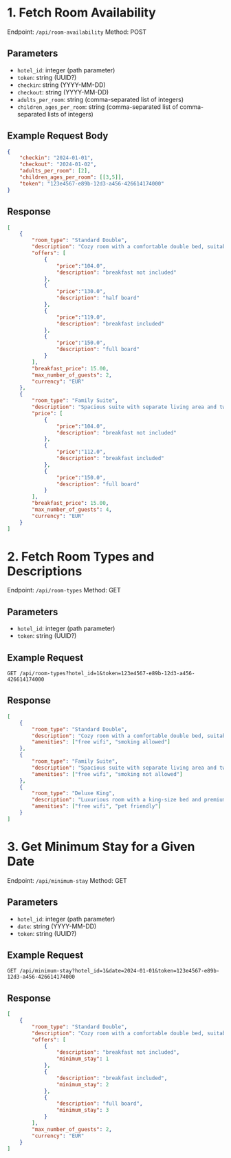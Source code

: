 # 1. Fetch Room Availability

Endpoint: `/api/room-availability` Method: POST

## Parameters

- `hotel_id`: integer (path parameter)
- `token`: string (UUID?)
- `checkin`: string (YYYY-MM-DD)
- `checkout`: string (YYYY-MM-DD)
- `adults_per_room`: string (comma-separated list of integers)
- `children_ages_per_room`: string (comma-separated list of comma-separated
  lists of integers)

## Example Request Body

```json
{
    "checkin": "2024-01-01",
    "checkout": "2024-01-02",
    "adults_per_room": [2],
    "children_ages_per_room": [[3,5]],
    "token": "123e4567-e89b-12d3-a456-426614174000"
}
```

## Response

```json
[
    {
        "room_type": "Standard Double",
        "description": "Cozy room with a comfortable double bed, suitable for couples or solo travelers.",
        "offers": [
            {
                "price":"104.0",
                "description": "breakfast not included"
            },
            {
                "price":"130.0",
                "description": "half board"
            },
            {
                "price":"119.0",
                "description": "breakfast included"
            },
            {
                "price":"150.0",
                "description": "full board"
            }
        ],
        "breakfast_price": 15.00,
        "max_number_of_guests": 2,
        "currency": "EUR"
    },
    {
        "room_type": "Family Suite",
        "description": "Spacious suite with separate living area and two bedrooms, perfect for families or groups.",
        "price": [
            {
                "price":"104.0",
                "description": "breakfast not included"
            },
            {
                "price":"112.0",
                "description": "breakfast included"
            },
            {
                "price":"150.0",
                "description": "full board"
            }
        ],
        "breakfast_price": 15.00,
        "max_number_of_guests": 4,
        "currency": "EUR"
    }
]
```

# 2. Fetch Room Types and Descriptions

Endpoint: `/api/room-types` Method: GET

## Parameters

- `hotel_id`: integer (path parameter)
- `token`: string (UUID?)

## Example Request

```
GET /api/room-types?hotel_id=1&token=123e4567-e89b-12d3-a456-426614174000
```

## Response

```json
[
    {
        "room_type": "Standard Double",
        "description": "Cozy room with a comfortable double bed, suitable for couples or solo travelers.",
        "amenities": ["free wifi", "smoking allowed"]
    },
    {
        "room_type": "Family Suite",
        "description": "Spacious suite with separate living area and two bedrooms, perfect for families or groups.",
        "amenities": ["free wifi", "smoking not allowed"]
    },
    {
        "room_type": "Deluxe King",
        "description": "Luxurious room with a king-size bed and premium amenities, ideal for those seeking extra comfort.",
        "amenities": ["free wifi", "pet friendly"]
    }
]
```

# 3. Get Minimum Stay for a Given Date

Endpoint: `/api/minimum-stay` Method: GET

## Parameters

- `hotel_id`: integer (path parameter)
- `date`: string (YYYY-MM-DD)
- `token`: string (UUID?)

## Example Request

```
GET /api/minimum-stay?hotel_id=1&date=2024-01-01&token=123e4567-e89b-12d3-a456-426614174000
```

## Response

```json
[
    {
        "room_type": "Standard Double",
        "description": "Cozy room with a comfortable double bed, suitable for couples or solo travelers.",
        "offers": [
            {
                "description": "breakfast not included",
                "minimum_stay": 1
            },
            {
                "description": "breakfast included",
                "minimum_stay": 2
            },
            {
                "description": "full board",
                "minimum_stay": 3
            }
        ],
        "max_number_of_guests": 2,
        "currency": "EUR"
    }
]
```
